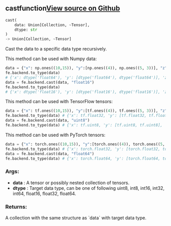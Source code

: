## cast<span class="tag">function</span><a class="sourcelink" href=https://github.com/fastestimator/fastestimator/blob/r1.1/fastestimator/backend/cast.py/#L26-L75>View source on Github</a>
```python
cast(
	data: Union[Collection, ~Tensor],
	dtype: str
)
-> Union[Collection, ~Tensor]
```
Cast the data to a specific data type recursively.

This method can be used with Numpy data:
 ```python
 data = {"x": np.ones((10,15)), "y":[np.ones((4)), np.ones((5, 3))], "z":{"key":np.ones((2,2))}}
 fe.backend.to_type(data)
 # {'x': dtype('float64'), 'y': [dtype('float64'), dtype('float64')], 'z': {'key': dtype('float64')}}
 data = fe.backend.cast(data, "float16")
 fe.backend.to_type(data)
 # {'x': dtype('float16'), 'y': [dtype('float16'), dtype('float16')], 'z': {'key': dtype('float16')}}
 ```

 This method can be used with TensorFlow tensors:
 ```python
 data = {"x": tf.ones((10,15)), "y":[tf.ones((4)), tf.ones((5, 3))], "z":{"key":tf.ones((2,2))}}
 fe.backend.to_type(data) # {'x': tf.float32, 'y': [tf.float32, tf.float32], 'z': {'key': tf.float32}}
 data = fe.backend.cast(data, "uint8")
 fe.backend.to_type(data) # {'x': tf.uint8, 'y': [tf.uint8, tf.uint8], 'z': {'key': tf.uint8}}
 ```

 This method can be used with PyTorch tensors:
 ```python
 data = {"x": torch.ones((10,15)), "y":[torch.ones((4)), torch.ones((5, 3))], "z":{"key":torch.ones((2,2))}}
 fe.backend.to_type(data) # {'x': torch.float32, 'y': [torch.float32, torch.float32], 'z': {'key': torch.float32}}
 data = fe.backend.cast(data, "float64")
 fe.backend.to_type(data) # {'x': torch.float64, 'y': [torch.float64, torch.float64], 'z': {'key': torch.float64}}
 ```



<h3>Args:</h3>

* **data** :  A tensor or possibly nested collection of tensors.
* **dtype** :  Target data type, can be one of following uint8, int8, int16, int32, int64, float16, float32, float64.

<h3>Returns:</h3>
     A collection with the same structure as `data` with target data type. 

